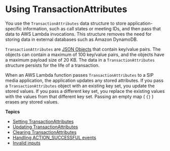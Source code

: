# Using TransactionAttributes<a name="transaction-attributes"></a>

You use the `TransactionAttributes` data structure to store application\-specific information, such as call states or meeting IDs, and then pass that data to AWS Lambda invocations\. This structure removes the need for storing data in external databases such as Amazon DynamoDB\. 

`TransactionAttributes` are [JSON Objects](https://www.w3schools.com/js/js_json_objects.asp) that contain key/value pairs\. The objects can contain a maximum of 100 key/value pairs, and the objects have a maximum payload size of 20 KB\. The data in a `TransactionAttributes` structure persists for the life of a transaction\.

When an AWS Lambda function passes `TransactionAttributes` to a SIP media application, the application updates any stored attributes\. If you pass a `TransactionAttributes` object with an existing key set, you update the stored values\. If you pass a different key set, you replace the existing values with the values from that different key set\. Passing an empty map \( `{}` \) erases any stored values\.

**Topics**
+ [Setting TransactionAttributes](set-trans-attributes.md)
+ [Updating TransactionAttributes](update-trans-attributes.md)
+ [Clearing TransactionAttributes](clear-trans-attributes.md)
+ [Handling ACTION\_SUCCESSFUL events](attribute-trans-success.md)
+ [Invalid inputs](attribute-trans-invalid.md)